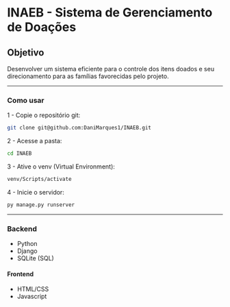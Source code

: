 # INAEB - Sistema de Gerenciamento de Doações

## Objetivo
Desenvolver um sistema eficiente para o controle dos itens doados e seu direcionamento para as famílias favorecidas pelo projeto.

----------------------------------------------------------

### Como usar

1 - Copie o repositório git:
```bash
git clone git@github.com:DaniMarques1/INAEB.git
```

2 - Acesse a pasta:
```bash
cd INAEB
```

3 - Ative o venv (Virtual Environment):
```bash
venv/Scripts/activate
```

4 - Inicie o servidor:
```bash
py manage.py runserver
```

----------------------------------------------------------

### Backend

- Python
- Django
- SQLite (SQL)

#### Frontend

- HTML/CSS
- Javascript



